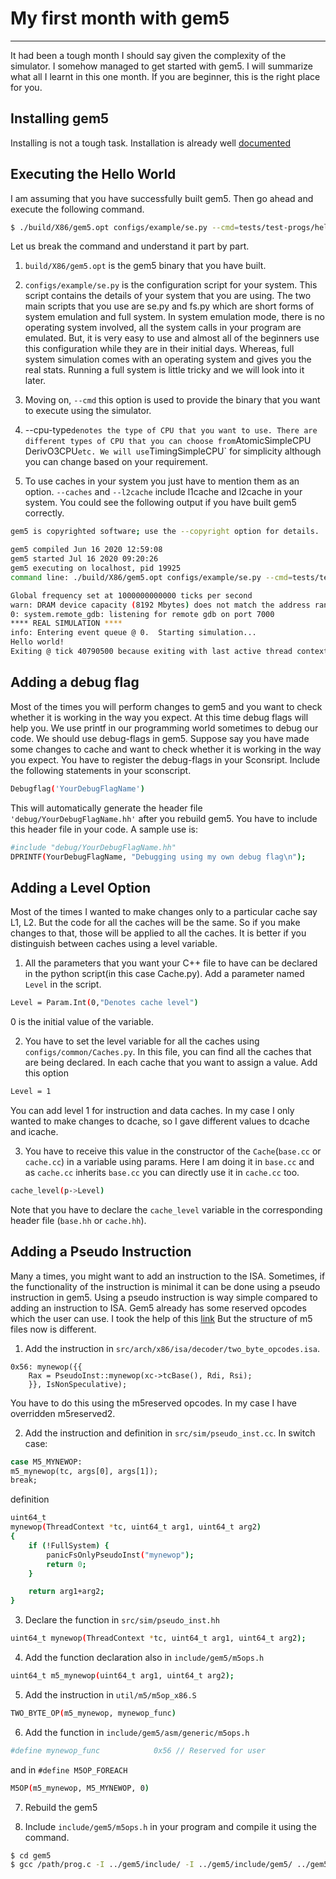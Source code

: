 # My first month with gem5
* * *
It had been a tough month I should say given the complexity of the simulator. I somehow managed to get started with gem5. I will summarize what all I learnt in this one month. If you are beginner, this is the right place for you.

## Installing gem5
Installing is not a tough task. Installation is already well [documented](https://www.gem5.org/documentation/learning_gem5/part1/building/)

## Executing the Hello World
I am assuming that you have successfully built gem5. Then go ahead and execute the following command.
```bash
$ ./build/X86/gem5.opt configs/example/se.py --cmd=tests/test-progs/hello/bin/x86/linux/hello --cpu-type=TimingSimpleCPU --caches --l2cache
```
Let us break the command and understand it part by part.

1. `build/X86/gem5.opt` is the gem5 binary that you have built.

2. `configs/example/se.py` is the configuration script for your system. This script contains the details of your system that you are using. The two main scripts that you use are se.py and fs.py which are short forms of system emulation and full system. In system emulation mode, there is no operating system involved, all the system calls in your program are emulated. But, it is very easy to use and almost all of the beginners use this configuration while they are in their initial days. Whereas, full system simulation comes with an operating system and gives you the real stats. Running a full system is little tricky and we will look into it later.

3. Moving on, `--cmd` this option is used to provide the binary that you want to execute using the simulator. 

4. --cpu-type` denotes the type of CPU that you want to use. There are different types of CPU that you can choose from `AtomicSimpleCPU` `DerivO3CPU` etc. We will use `TimingSimpleCPU` for simplicity although you can change based on your requirement.

5. To use caches in your system you just have to mention them as an option. `--caches` and `--l2cache` include l1cache and l2cache in your system. You could see the following output if you have built gem5 correctly.


```bash
gem5 is copyrighted software; use the --copyright option for details.

gem5 compiled Jun 16 2020 12:59:08
gem5 started Jul 16 2020 09:20:26
gem5 executing on localhost, pid 19925
command line: ./build/X86/gem5.opt configs/example/se.py --cmd=tests/test-progs/hello/bin/x86/linux/hello --cpu-type=TimingSimpleCPU --caches --l2cache

Global frequency set at 1000000000000 ticks per second
warn: DRAM device capacity (8192 Mbytes) does not match the address range assigned (512 Mbytes)
0: system.remote_gdb: listening for remote gdb on port 7000
**** REAL SIMULATION ****
info: Entering event queue @ 0.  Starting simulation...
Hello world!
Exiting @ tick 40790500 because exiting with last active thread context
``` 
## Adding a debug flag
Most of the times you will perform changes to gem5 and you want to check whether it is working in the way you expect. At this time debug flags will help you. We use printf in our programming world sometimes to debug our code. We should use debug-flags in gem5. Suppose say you have made some changes to cache and want to check whether it is working in the way you expect. You have to register the debug-flags in your Sconsript. Include the following statements in your sconscript.
```bash
Debugflag('YourDebugFlagName')
```
This will automatically generate the header file `'debug/YourDebugFlagName.hh'` after you rebuild gem5. You have to include this header file in your code. A sample use is:
```bash
#include "debug/YourDebugFlagName.hh"
DPRINTF(YourDebugFlagName, "Debugging using my own debug flag\n");
```
## Adding a Level Option
Most of the times I wanted to make changes only to a particular cache say L1, L2. But the code for all the caches will be the same. So if you make changes to that, those will be applied to all the caches. It is better if you distinguish between caches using a level variable.

1. All the parameters that you want your C++ file to have can be declared in the python script(in this case Cache.py). Add a parameter named `Level` in the script.
```bash
Level = Param.Int(0,"Denotes cache level")
```
0 is the initial value of the variable.

2. You have to set the level variable for all the caches using `configs/common/Caches.py`. In this file, you can find all the caches that are being declared. In each cache that you want to assign a value. Add this option
```bash
Level = 1
```
You can add level 1 for instruction and data caches. In my case I only wanted to make changes to dcache, so I gave different values to dcache and icache.

3. You have to receive this value in the constructor of the `Cache`(`base.cc` or `cache.cc`) in a variable using params. Here I am doing it in `base.cc` and as `cache.cc` inherits `base.cc` you can directly use it in `cache.cc` too.
```bash
cache_level(p->Level)
```
Note that you have to declare the `cache_level` variable in the corresponding header file (`base.hh` or `cache.hh`).

## Adding a Pseudo Instruction
Many a times, you might want to add an instruction to the ISA. Sometimes, if the functionality of the instruction is minimal it can be done using a pseudo instruction in gem5. Using a pseudo instruction is way simple compared to adding an instruction to ISA. Gem5 already has some reserved opcodes which the user can use. I took the help of this [link](http://gedare-csphd.blogspot.com/2013/02/add-pseudo-instruction-to-gem5.html) But the structure of m5 files now is different.

1. Add the instruction in `src/arch/x86/isa/decoder/two_byte_opcodes.isa`.
```isa
0x56: mynewop({{
    Rax = PseudoInst::mynewop(xc->tcBase(), Rdi, Rsi);
    }}, IsNonSpeculative);
```
You have to do this using the m5reserved opcodes. In my case I have overridden m5reserved2.

2. Add the instruction and definition in `src/sim/pseudo_inst.cc`.
In switch case:
```bash
case M5_MYNEWOP:
m5_mynewop(tc, args[0], args[1]);
break;
```
definition

```bash
uint64_t
mynewop(ThreadContext *tc, uint64_t arg1, uint64_t arg2)
{
    if (!FullSystem) {
        panicFsOnlyPseudoInst("mynewop");
        return 0;
    }

    return arg1+arg2;
}
```

3. Declare the function in `src/sim/pseudo_inst.hh` 
```bash
uint64_t mynewop(ThreadContext *tc, uint64_t arg1, uint64_t arg2);
```

4. Add the function declaration also in `include/gem5/m5ops.h`
```bash
uint64_t m5_mynewop(uint64_t arg1, uint64_t arg2);
```

5. Add the instruction in `util/m5/m5op_x86.S`
```bash
TWO_BYTE_OP(m5_mynewop, mynewop_func)
```

6. Add the function in `include/gem5/asm/generic/m5ops.h`
```bash
#define mynewop_func            0x56 // Reserved for user
```
and in `#define M5OP_FOREACH`
```bash
M5OP(m5_mynewop, M5_MYNEWOP, 0)
```
7. Rebuild the gem5

8. Include `include/gem5/m5ops.h` in your program and compile it using the command.
```bash
$ cd gem5
$ gcc /path/prog.c -I ../gem5/include/ -I ../gem5/include/gem5/ ../gem5/util/m5/m5op_x86.S -o prog
```



























